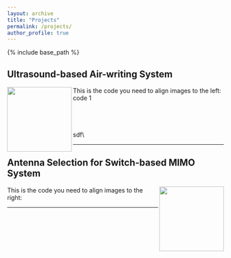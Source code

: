 ```yaml
---
layout: archive
title: "Projects"
permalink: /projects/
author_profile: true
---
```


{% include base_path %}


## Ultrasound-based Air-writing System

<img align="left" width="150" height="150" src="/images/500x300.png">

This is the code you need to align images to the left:
code 1  
\
\
\
\
sdf\  


---

## Antenna Selection for Switch-based MIMO System

<img align="right" width="150" height="150" src="/images/500x300.png">

This is the code you need to align images to the right:

---





